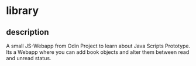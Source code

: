 # library
## description
A small JS-Webapp from Odin Project to learn about Java Scripts Prototype.
Its a Webapp where you can add book objects and alter them between read and unread status.

